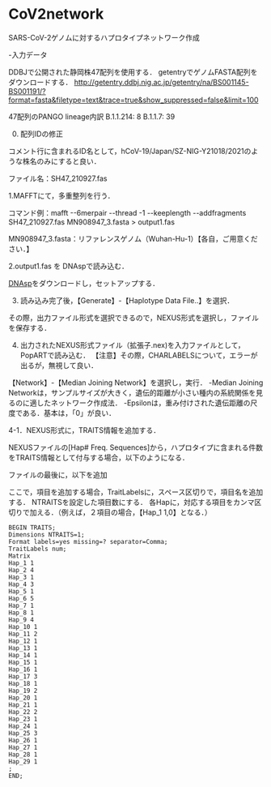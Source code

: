 # CoV2network

SARS-CoV-2ゲノムに対するハプロタイプネットワーク作成

-入力データ

DDBJで公開された静岡株47配列を使用する．
getentryでゲノムFASTA配列をダウンロードする．
http://getentry.ddbj.nig.ac.jp/getentry/na/BS001145-BS001191/?format=fasta&filetype=text&trace=true&show_suppressed=false&limit=100

47配列のPANGO lineage内訳
B.1.1.214: 8 
B.1.1.7: 39

0. 配列IDの修正

 コメント行に含まれるID名として，hCoV-19/Japan/SZ-NIG-Y21018/2021のような株名のみにすると良い．
 
 ファイル名：SH47_210927.fas
 
1.MAFFTにて，多重整列を行う．
 
 コマンド例：mafft --6merpair --thread -1 --keeplength --addfragments SH47_210927.fas MN908947_3.fasta > output1.fas

 MN908947_3.fasta：リファレンスゲノム（Wuhan-Hu-1）【各自，ご用意ください．】

2.output1.fas を DNAspで読み込む．
 
 [DNAsp](http://www.ub.edu/dnasp/)をダウンロードし，セットアップする．
 
3. 読み込み完了後，【Generate】-【Haplotype Data File..】を選択．
 
 その際，出力ファイル形式を選択できるので，NEXUS形式を選択し，ファイルを保存する．

4. 出力されたNEXUS形式ファイル（拡張子.nex)を入力ファイルとして，PopARTで読み込む．
  【注意】その際，CHARLABELSについて，エラーが出るが，無視して良い．
 
 【Network】-【Median Joining Network】を選択し，実行．
  -Median Joining Networkは，サンプルサイズが大きく，遺伝的距離が小さい種内の系統関係を見るのに適したネットワーク作成法．
  -Epsilonは，重み付けされた遺伝距離の尺度である．基本は，「0」が良い．


 4-1．NEXUS形式に，TRAITS情報を追加する．
 
 NEXUSファイルの[Hap#  Freq. Sequences]から，ハプロタイプに含まれる件数をTRAITS情報として付与する場合，以下のようになる．
 
 ファイルの最後に，以下を追加
 
 ここで，項目を追加する場合，TraitLabelsに，スペース区切りで，項目名を追加する．
 NTRAITSを設定した項目数にする．
 各Hapに，対応する項目をカンマ区切りで加える．（例えば，２項目の場合，【Hap_1 1,0】となる．）
 
 ```
 BEGIN TRAITS;
 Dimensions NTRAITS=1;
 Format labels=yes missing=? separator=Comma;
 TraitLabels num;
 Matrix
 Hap_1 1
 Hap_2 4
 Hap_3 1
 Hap_4 3
 Hap_5 1
 Hap_6 5
 Hap_7 1
 Hap_8 1
 Hap_9 4
 Hap_10 1
 Hap_11 2
 Hap_12 1
 Hap_13 1
 Hap_14 1
 Hap_15 1
 Hap_16 1
 Hap_17 3
 Hap_18 1
 Hap_19 2
 Hap_20 1
 Hap_21 1
 Hap_22 2
 Hap_23 1
 Hap_24 1
 Hap_25 3
 Hap_26 1
 Hap_27 1
 Hap_28 1
 Hap_29 1
 ;
 END;
 ```

